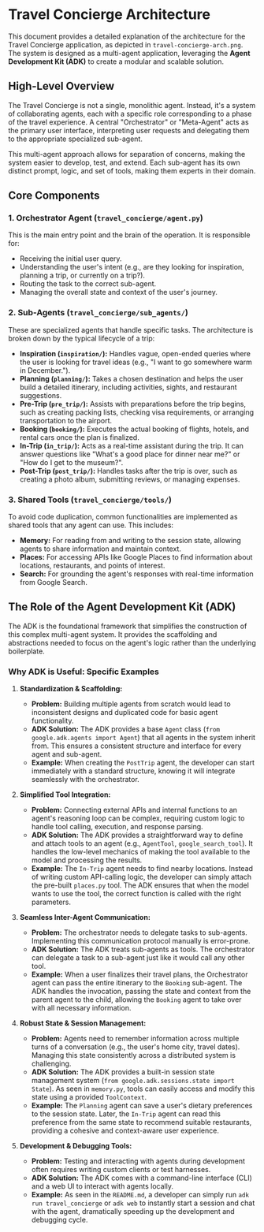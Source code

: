 # Travel Concierge Architecture

This document provides a detailed explanation of the architecture for the Travel Concierge application, as depicted in `travel-concierge-arch.png`. The system is designed as a multi-agent application, leveraging the **Agent Development Kit (ADK)** to create a modular and scalable solution.

## High-Level Overview

The Travel Concierge is not a single, monolithic agent. Instead, it's a system of collaborating agents, each with a specific role corresponding to a phase of the travel experience. A central "Orchestrator" or "Meta-Agent" acts as the primary user interface, interpreting user requests and delegating them to the appropriate specialized sub-agent.

This multi-agent approach allows for separation of concerns, making the system easier to develop, test, and extend. Each sub-agent has its own distinct prompt, logic, and set of tools, making them experts in their domain.

## Core Components

### 1. Orchestrator Agent (`travel_concierge/agent.py`)

This is the main entry point and the brain of the operation. It is responsible for:
-   Receiving the initial user query.
-   Understanding the user's intent (e.g., are they looking for inspiration, planning a trip, or currently on a trip?).
-   Routing the task to the correct sub-agent.
-   Managing the overall state and context of the user's journey.

### 2. Sub-Agents (`travel_concierge/sub_agents/`)

These are specialized agents that handle specific tasks. The architecture is broken down by the typical lifecycle of a trip:

-   **Inspiration (`inspiration/`):** Handles vague, open-ended queries where the user is looking for travel ideas (e.g., "I want to go somewhere warm in December.").
-   **Planning (`planning/`):** Takes a chosen destination and helps the user build a detailed itinerary, including activities, sights, and restaurant suggestions.
-   **Pre-Trip (`pre_trip/`):** Assists with preparations before the trip begins, such as creating packing lists, checking visa requirements, or arranging transportation to the airport.
-   **Booking (`booking/`):** Executes the actual booking of flights, hotels, and rental cars once the plan is finalized.
-   **In-Trip (`in_trip/`):** Acts as a real-time assistant during the trip. It can answer questions like "What's a good place for dinner near me?" or "How do I get to the museum?".
-   **Post-Trip (`post_trip/`):** Handles tasks after the trip is over, such as creating a photo album, submitting reviews, or managing expenses.

### 3. Shared Tools (`travel_concierge/tools/`)

To avoid code duplication, common functionalities are implemented as shared tools that any agent can use. This includes:
-   **Memory:** For reading from and writing to the session state, allowing agents to share information and maintain context.
-   **Places:** For accessing APIs like Google Places to find information about locations, restaurants, and points of interest.
-   **Search:** For grounding the agent's responses with real-time information from Google Search.

## The Role of the Agent Development Kit (ADK)

The ADK is the foundational framework that simplifies the construction of this complex multi-agent system. It provides the scaffolding and abstractions needed to focus on the agent's logic rather than the underlying boilerplate.

### Why ADK is Useful: Specific Examples

1.  **Standardization & Scaffolding:**
    -   **Problem:** Building multiple agents from scratch would lead to inconsistent designs and duplicated code for basic agent functionality.
    -   **ADK Solution:** The ADK provides a base `Agent` class (`from google.adk.agents import Agent`) that all agents in the system inherit from. This ensures a consistent structure and interface for every agent and sub-agent.
    -   **Example:** When creating the `PostTrip` agent, the developer can start immediately with a standard structure, knowing it will integrate seamlessly with the orchestrator.

2.  **Simplified Tool Integration:**
    -   **Problem:** Connecting external APIs and internal functions to an agent's reasoning loop can be complex, requiring custom logic to handle tool calling, execution, and response parsing.
    -   **ADK Solution:** The ADK provides a straightforward way to define and attach tools to an agent (e.g., `AgentTool`, `google_search_tool`). It handles the low-level mechanics of making the tool available to the model and processing the results.
    -   **Example:** The `In-Trip` agent needs to find nearby locations. Instead of writing custom API-calling logic, the developer can simply attach the pre-built `places.py` tool. The ADK ensures that when the model wants to use the tool, the correct function is called with the right parameters.

3.  **Seamless Inter-Agent Communication:**
    -   **Problem:** The orchestrator needs to delegate tasks to sub-agents. Implementing this communication protocol manually is error-prone.
    -   **ADK Solution:** The ADK treats sub-agents as tools. The orchestrator can delegate a task to a sub-agent just like it would call any other tool.
    -   **Example:** When a user finalizes their travel plans, the Orchestrator agent can pass the entire itinerary to the `Booking` sub-agent. The ADK handles the invocation, passing the state and context from the parent agent to the child, allowing the `Booking` agent to take over with all necessary information.

4.  **Robust State & Session Management:**
    -   **Problem:** Agents need to remember information across multiple turns of a conversation (e.g., the user's home city, travel dates). Managing this state consistently across a distributed system is challenging.
    -   **ADK Solution:** The ADK provides a built-in session state management system (`from google.adk.sessions.state import State`). As seen in `memory.py`, tools can easily access and modify this state using a provided `ToolContext`.
    -   **Example:** The `Planning` agent can save a user's dietary preferences to the session state. Later, the `In-Trip` agent can read this preference from the same state to recommend suitable restaurants, providing a cohesive and context-aware user experience.

5.  **Development & Debugging Tools:**
    -   **Problem:** Testing and interacting with agents during development often requires writing custom clients or test harnesses.
    -   **ADK Solution:** The ADK comes with a command-line interface (CLI) and a web UI to interact with agents locally.
    -   **Example:** As seen in the `README.md`, a developer can simply run `adk run travel_concierge` or `adk web` to instantly start a session and chat with the agent, dramatically speeding up the development and debugging cycle.
